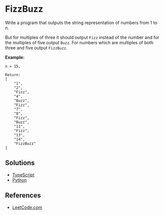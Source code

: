 # FizzBuzz #

Write a program that outputs the string representation of numbers from 1 to n.

But for multiples of three it should output `Fizz` instead of the number and for the multiples of five output `Buzz`. For numbers which are multiples of both three and five output `FizzBuzz`.

**Example:**

```pseudo
n = 15,

Return:
[
    "1",
    "2",
    "Fizz",
    "4",
    "Buzz",
    "Fizz",
    "7",
    "8",
    "Fizz",
    "Buzz",
    "11",
    "Fizz",
    "13",
    "14",
    "FizzBuzz"
]
```

## Solutions ##

- [TypeScript](./solution-ts.ts)
- [Python](./solution-python.py)

## References ##

- [LeetCode.com](https://leetcode.com/problems/fizz-buzz/)
